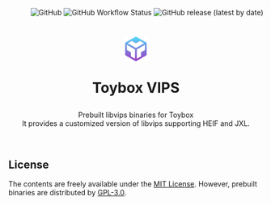 <p align="right">
<img alt="GitHub" src="https://img.shields.io/github/license/project-toybox/toybox-vips">
<img alt="GitHub Workflow Status" src="https://img.shields.io/github/workflow/status/project-toybox/toybox-vips/Build">
<img alt="GitHub release (latest by date)" src="https://img.shields.io/github/v/release/project-toybox/toybox-vips">
</p>

<p align="center">
    <h1 align="center">
        <img src="https://raw.githubusercontent.com/project-toybox/toybox-assets/main/images/toybox-icon.png" width="50" height="50">
        <p>Toybox VIPS</p>
    </h1>
    <p align="center">Prebuilt libvips binaries for Toybox<br>It provides a customized version of libvips supporting HEIF and JXL.</p>
    <br>
</p>

## License
The contents are freely available under the [MIT License](http://opensource.org/licenses/MIT). However, prebuilt binaries are distributed by [GPL-3.0](https://opensource.org/licenses/GPL-3.0).
